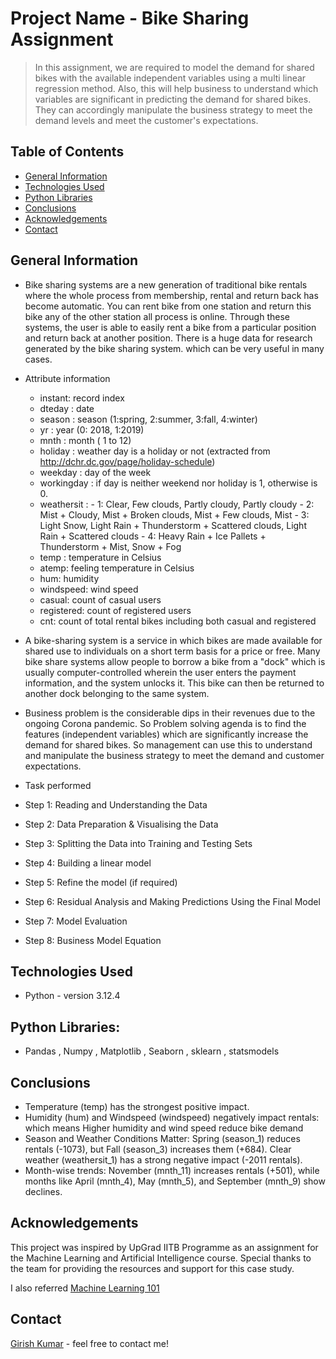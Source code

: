 # Project Name - Bike Sharing Assignment
> In this assignment, we are required to model the demand for shared bikes with the available independent variables using a multi linear regression method. Also, this will help business to understand which variables are significant in predicting the demand for shared bikes. They can accordingly manipulate the business strategy to meet the demand levels and meet the customer's expectations.

## Table of Contents
* [General Information](#general-information)
* [Technologies Used](#technologies-used)
* [Python Libraries](#python-libraries)
* [Conclusions](#conculsions)
* [Acknowledgements](#acknowledgements)
* [Contact](#contact)

## General Information
- Bike sharing systems are a new generation of traditional bike rentals where the whole process from membership, rental and return back has become      automatic. You can rent bike from one station and return this bike any of the other station all process is online. Through these systems, the user    is able to easily rent a bike from a particular position and return back at another position. There is a huge data for research generated by the      bike sharing system. which can be very useful in many cases. 
- Attribute information 
    - instant: record index
	- dteday : date
	- season : season (1:spring, 2:summer, 3:fall, 4:winter)
	- yr : year (0: 2018, 1:2019)
	- mnth : month ( 1 to 12)
	- holiday : weather day is a holiday or not (extracted from http://dchr.dc.gov/page/holiday-schedule)
	- weekday : day of the week
	- workingday : if day is neither weekend nor holiday is 1, otherwise is 0.
    - weathersit : 
            - 1: Clear, Few clouds, Partly cloudy, Partly cloudy
            - 2: Mist + Cloudy, Mist + Broken clouds, Mist + Few clouds, Mist
            - 3: Light Snow, Light Rain + Thunderstorm + Scattered clouds, Light Rain + Scattered clouds
            - 4: Heavy Rain + Ice Pallets + Thunderstorm + Mist, Snow + Fog
	- temp : temperature in Celsius
	- atemp: feeling temperature in Celsius
	- hum: humidity
	- windspeed: wind speed
	- casual: count of casual users
	- registered: count of registered users
	- cnt: count of total rental bikes including both casual and registered

- A bike-sharing system is a service in which bikes are made available for shared use to individuals on a short term basis for a price or free. Many bike share systems allow people to borrow a bike from a "dock" which is usually computer-controlled wherein the user enters the payment information, and the system unlocks it. This bike can then be returned to another dock belonging to the same system.

- Business problem is the considerable dips in their revenues due to the ongoing Corona pandemic. So Problem solving agenda is to find the features (independent variables) which are significantly increase the demand for shared bikes. So management can use this to understand and manipulate the business strategy to meet the demand and customer expectations. 

- Task performed 
- Step 1: Reading and Understanding the Data
- Step 2: Data Preparation & Visualising the Data
- Step 3: Splitting the Data into Training and Testing Sets
- Step 4: Building a linear model
- Step 5: Refine the model (if required)
- Step 6: Residual Analysis and Making Predictions Using the Final Model
- Step 7: Model Evaluation
- Step 8: Business Model Equation

## Technologies Used
- Python - version 3.12.4

## Python Libraries: 
- Pandas , Numpy , Matplotlib , Seaborn , sklearn , statsmodels

## Conclusions

- Temperature (temp) has the strongest positive impact.
- Humidity (hum) and Windspeed (windspeed) negatively impact rentals: which means Higher humidity and wind speed reduce bike demand
- Season and Weather Conditions Matter: Spring (season_1) reduces rentals (-1073), but Fall (season_3) increases them (+684). Clear weather (weathersit_1) has a strong negative impact (-2011 rentals).
- Month-wise trends: November (mnth_11) increases rentals (+501), while months like April (mnth_4), May (mnth_5), and September (mnth_9) show declines.

## Acknowledgements
This project was inspired by UpGrad IITB Programme as an assignment for the Machine Learning and Artificial Intelligence course.
Special thanks to the team for providing the resources and support for this case study.

I also referred [Machine Learning 101](https://www.udemy.com/course/machine-learning-101-with-scikit-learn-and-stats-models/) 

## Contact
[Girish Kumar](https://github.com/ga898) - feel free to contact me!
